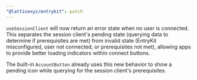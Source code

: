 ```yaml
---
"@latticexyz/entrykit": patch
---
```


`useSessionClient` will now return an error state when no user is connected. This separates the session client's pending state (querying data to determine if prerequisites are met) from invalid state (EntryKit misconfigured, user not connected, or prerequisites not met), allowing apps to provide better loading indicators within connect buttons.

The built-in `AccountButton` already uses this new behavior to show a pending icon while querying for the session client's prerequisites.
